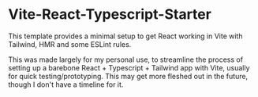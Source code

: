 # Vite-React-Typescript-Starter

This template provides a minimal setup to get React working in Vite with Tailwind, HMR and some ESLint rules.

This was made largely for my personal use, to streamline the process of setting up a barebone React + Typescript + Tailwind app with Vite, usually for quick testing/prototyping. This may get more fleshed out in the future, though I don't have a timeline for it.
